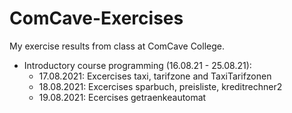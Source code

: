 # ComCave-Exercises
My exercise results from class at ComCave College.

- Introductory course programming (16.08.21 - 25.08.21): 
  - 17.08.2021: Excercises taxi, tarifzone and TaxiTarifzonen
  - 18.08.2021: Excercises sparbuch, preisliste, kreditrechner2
  - 19.08.2021: Ecercises getraenkeautomat
